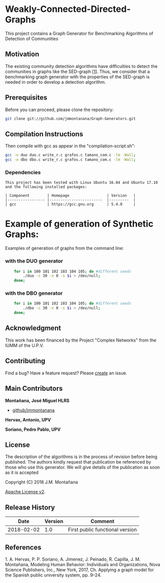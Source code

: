 # Weakly-Connected-Directed-Graphs
This project contains a Graph Generator for Benchmarking Algorithms of Detection of Communities

## Motivation 

The existing community detection algorithms have difficulties to detect the communities in graphs like the SED-graph [[1]](#ref1).
Thus, we consider that a benchmarking graph generator with the properties of the SED-graph 
is needed in order to develop a detection algorithm. 

## Prerequisites

  Before you can proceed, please clone the repository:

  ```bash
  git clone git://github.com/jmmontanana/Graph-Generators.git
  ```

## Compilation Instructions

Then compile with gcc as appear in the "compilation-script.sh":

  ```bash
  gcc -o duo duo.c write_r.c grafos.c tamano_com.c -lm -Wall;
  gcc -o dbo dbo.c write_r.c grafos.c tamano_com.c -lm -Wall;
  ```
 
### Dependencies

    This project has been tested with Linux Ubuntu 16.04 and Ubuntu 17.10  and the following installed packages:

    | Component        | Homepage                 | Version   |
    |----------------- |------------------------  |---------  |
    | gcc              | https://gcc.gnu.org      | 5.4.0     | 
 
# Example of generation of Synthetic Graphs:

Examples of generation of graphs from the command line:

### with the DUO generator

```bash 
	for i in 100 101 102 103 104 105; do #different seeds
		./duo -c 30 -n 0 -s $i > /dev/null; 
	done;
```
### with the DBO generator

```bash
	for i in 100 101 102 103 104 105; do #different seeds
		./dbo -c 30 -n 0 -s $i > /dev/null; 
	done;
``` 

## Acknowledgment 

This work has been financed by the Project "Complex Networks" from the IUMM of the U.P.V.

## Contributing
Find a bug? Have a feature request?
Please [create](https://github.com/jmmontanana/Graph-Generators/issues) an issue.

## Main Contributors

**Montañana, José Miguel HLRS**
+ [github/jmmontanana](https://github.com/jmmontanana)

**Hervas, Antonio, UPV**

**Soriano, Pedro Pablo, UPV**

## License

The description of the algorithms is in the process of revision before being published.
The authors kindly request that publication be referenced by those who use this generator.
We will give details of the publication as soon as it is accepted

Copyright (C) 2018 J.M. Montañana

[Apache License v2](LICENSE).

## Release History

| Date        | Version | Comment          |
| ----------- | ------- | ---------------- |
| 2018-02-02  | 1.0     | First public functional version | 

## References
  <a name="ref1"></a>1. A. Hervas, P. P. Soriano, A. Jimenez, J. Peinado, R. Capilla, J. M. Montañana, 
  Modeling Human Behavior: Individuals and Organizations, Nova Science Publishers, Inc., New York, 2017, Ch. 
  Applying a graph model for the Spanish public university system, pp. 9–24.
